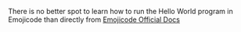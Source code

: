 There is no better spot to learn how to run the Hello World program in Emojicode than directly from [Emojicode Official Docs][1]

[1]: https://www.emojicode.org/docs/

